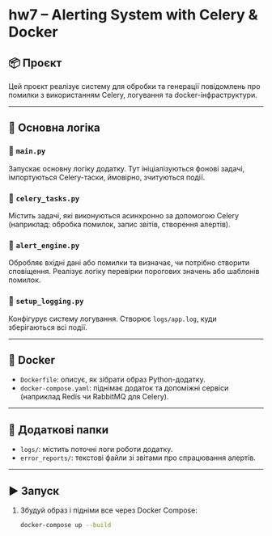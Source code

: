 # hw7 – Alerting System with Celery & Docker

## 📦 Проєкт

Цей проєкт реалізує систему для обробки та генерації повідомлень про помилки з використанням Celery, логування та docker-інфраструктури.

---

## 🧠 Основна логіка

### 🔹 `main.py`
Запускає основну логіку додатку. Тут ініціалізуються фонові задачі, імпортуються Celery-таски, ймовірно, зчитуються події.

### 🔹 `celery_tasks.py`
Містить задачі, які виконуються асинхронно за допомогою Celery (наприклад: обробка помилок, запис звітів, створення алертів).

### 🔹 `alert_engine.py`
Обробляє вхідні дані або помилки та визначає, чи потрібно створити сповіщення. Реалізує логіку перевірки порогових значень або шаблонів помилок.

### 🔹 `setup_logging.py`
Конфігурує систему логування. Створює `logs/app.log`, куди зберігаються всі події.

---

## 🐳 Docker

- `Dockerfile`: описує, як зібрати образ Python-додатку.
- `docker-compose.yaml`: піднімає додаток та допоміжні сервіси (наприклад Redis чи RabbitMQ для Celery).

---

## 📂 Додаткові папки

- `logs/`: містить поточні логи роботи додатку.
- `error_reports/`: текстові файли зі звітами про спрацювання алертів.

---

## ▶️ Запуск

1. Збудуй образ і підніми все через Docker Compose:
   ```bash
   docker-compose up --build
